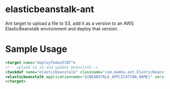 elasticbeanstalk-ant
====================

Ant target to upload a file to S3, add it as a version to an AWS ElasticBeanstalk environment and deploy that version.

Sample Usage
============
```xml
<target name="deployToAwsElBT">
<!-- upload to s3 and update beanstalk-->
<taskdef name="elasticbeanstalk" classname="com.mambu.ant.ElasticBeanstalkUpload" classpath="lib/elasticbeanstalk-1.1.jar:lib/httpclient-4.1.1.jar:lib/httpcore-4.1.jar:lib/commons-codec-1.3.jar:lib/commons-logging-1.1.1.jar:lib/aws-java-sdk-1.2.7.jar" />
<elasticbeanstalk applicationname="${BEANSTALK_APPLICATION_NAME}" versionlabel="r${revisionnumber}-${current.time}" warfilelocation="${ABSOLUTE_PATH_TO_WAR_FILE}" s3bucket="${S3_BUCKET_NAME}" s3key="r${revisionnumber}-${current.time}.war" awsaccesskey="${AWS_ACCESS_KEY_ID}" awssecretkey="${AWS_SECRET_KEY}" environmentname="${BEANSTALK_ENV_NAME}" />
</target>
```
